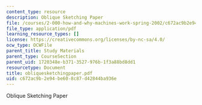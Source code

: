 ```yaml
---
content_type: resource
description: Oblique Sketching Paper
file: /courses/2-000-how-and-why-machines-work-spring-2002/c672ac9b2e94be608c87d42844ba936e_obliquesketchingpaper.pdf
file_type: application/pdf
learning_resource_types: []
license: https://creativecommons.org/licenses/by-nc-sa/4.0/
ocw_type: OCWFile
parent_title: Study Materials
parent_type: CourseSection
parent_uid: 1720348e-b371-3527-976b-1f3a88bd8dd1
resourcetype: Document
title: obliquesketchingpaper.pdf
uid: c672ac9b-2e94-be60-8c87-d42844ba936e
---
```

Oblique Sketching Paper